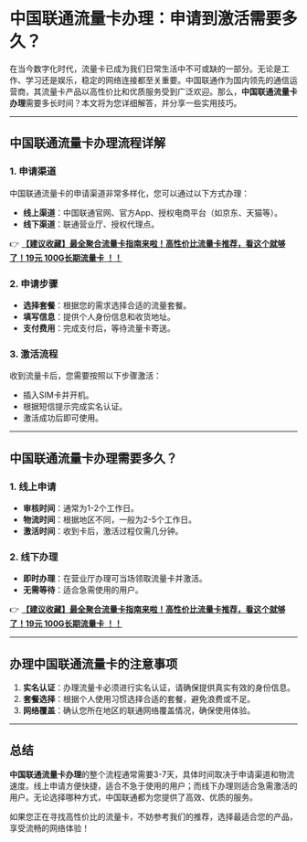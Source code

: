 # 中国联通流量卡办理：申请到激活需要多久？

在当今数字化时代，流量卡已成为我们日常生活中不可或缺的一部分。无论是工作、学习还是娱乐，稳定的网络连接都至关重要。中国联通作为国内领先的通信运营商，其流量卡产品以高性价比和优质服务受到广泛欢迎。那么，**中国联通流量卡办理**需要多长时间？本文将为您详细解答，并分享一些实用技巧。

---

## 中国联通流量卡办理流程详解

### 1. 申请渠道
中国联通流量卡的申请渠道非常多样化，您可以通过以下方式办理：
- **线上渠道**：中国联通官网、官方App、授权电商平台（如京东、天猫等）。
- **线下渠道**：联通营业厅、授权代理点。

👉 **[【建议收藏】最全聚合流量卡指南来啦！高性价比流量卡推荐，看这个就够了！19元 100G长期流量卡 ！！](https://bit.ly/Liuliangka)**

### 2. 申请步骤
- **选择套餐**：根据您的需求选择合适的流量套餐。
- **填写信息**：提供个人身份信息和收货地址。
- **支付费用**：完成支付后，等待流量卡寄送。

### 3. 激活流程
收到流量卡后，您需要按照以下步骤激活：
- 插入SIM卡并开机。
- 根据短信提示完成实名认证。
- 激活成功后即可使用。

---

## 中国联通流量卡办理需要多久？

### 1. 线上申请
- **审核时间**：通常为1-2个工作日。
- **物流时间**：根据地区不同，一般为2-5个工作日。
- **激活时间**：收到卡后，激活过程仅需几分钟。

### 2. 线下办理
- **即时办理**：在营业厅办理可当场领取流量卡并激活。
- **无需等待**：适合急需使用的用户。

👉 **[【建议收藏】最全聚合流量卡指南来啦！高性价比流量卡推荐，看这个就够了！19元 100G长期流量卡 ！！](https://bit.ly/Liuliangka)**

---

## 办理中国联通流量卡的注意事项

1. **实名认证**：办理流量卡必须进行实名认证，请确保提供真实有效的身份信息。
2. **套餐选择**：根据个人使用习惯选择合适的套餐，避免浪费或不足。
3. **网络覆盖**：确认您所在地区的联通网络覆盖情况，确保使用体验。

---

## 总结

**中国联通流量卡办理**的整个流程通常需要3-7天，具体时间取决于申请渠道和物流速度。线上申请方便快捷，适合不急于使用的用户；而线下办理则适合急需激活的用户。无论选择哪种方式，中国联通都为您提供了高效、优质的服务。

如果您正在寻找高性价比的流量卡，不妨参考我们的推荐，选择最适合您的产品，享受流畅的网络体验！